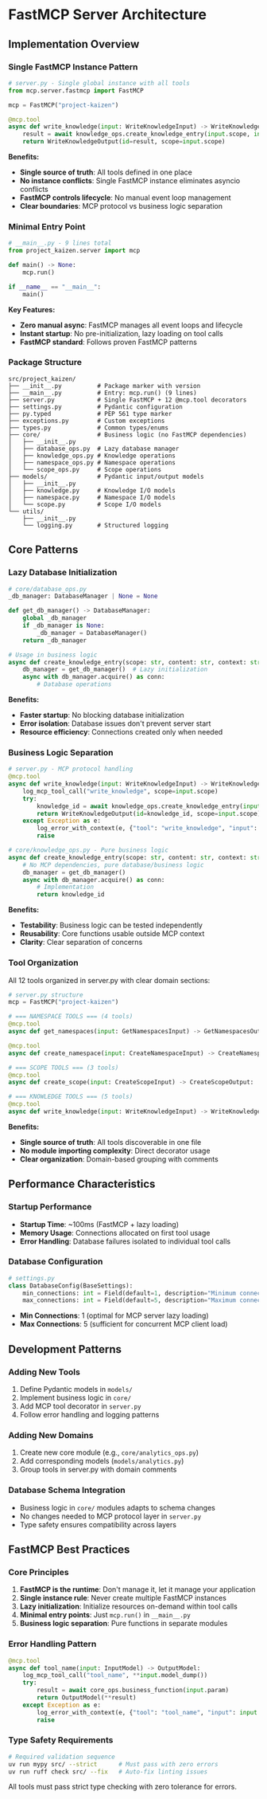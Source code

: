 # FastMCP Server Architecture

## Implementation Overview

### Single FastMCP Instance Pattern
```python
# server.py - Single global instance with all tools
from mcp.server.fastmcp import FastMCP

mcp = FastMCP("project-kaizen")

@mcp.tool
async def write_knowledge(input: WriteKnowledgeInput) -> WriteKnowledgeOutput:
    result = await knowledge_ops.create_knowledge_entry(input.scope, input.content, input.context)
    return WriteKnowledgeOutput(id=result, scope=input.scope)
```

**Benefits:**
- **Single source of truth**: All tools defined in one place
- **No instance conflicts**: Single FastMCP instance eliminates asyncio conflicts
- **FastMCP controls lifecycle**: No manual event loop management
- **Clear boundaries**: MCP protocol vs business logic separation

### Minimal Entry Point
```python
# __main__.py - 9 lines total
from project_kaizen.server import mcp

def main() -> None:
    mcp.run()

if __name__ == "__main__":
    main()
```

**Key Features:**
- **Zero manual async**: FastMCP manages all event loops and lifecycle
- **Instant startup**: No pre-initialization, lazy loading on tool calls
- **FastMCP standard**: Follows proven FastMCP patterns

### Package Structure
```
src/project_kaizen/
├── __init__.py          # Package marker with version
├── __main__.py          # Entry: mcp.run() (9 lines)
├── server.py            # Single FastMCP + 12 @mcp.tool decorators
├── settings.py          # Pydantic configuration  
├── py.typed             # PEP 561 type marker
├── exceptions.py        # Custom exceptions
├── types.py             # Common types/enums
├── core/                # Business logic (no FastMCP dependencies)
│   ├── __init__.py
│   ├── database_ops.py  # Lazy database manager
│   ├── knowledge_ops.py # Knowledge operations
│   ├── namespace_ops.py # Namespace operations
│   └── scope_ops.py     # Scope operations
├── models/              # Pydantic input/output models
│   ├── __init__.py
│   ├── knowledge.py     # Knowledge I/O models
│   ├── namespace.py     # Namespace I/O models
│   └── scope.py         # Scope I/O models
└── utils/
    ├── __init__.py
    └── logging.py       # Structured logging
```

## Core Patterns

### Lazy Database Initialization
```python
# core/database_ops.py
_db_manager: DatabaseManager | None = None

def get_db_manager() -> DatabaseManager:
    global _db_manager
    if _db_manager is None:
        _db_manager = DatabaseManager()
    return _db_manager

# Usage in business logic
async def create_knowledge_entry(scope: str, content: str, context: str) -> str:
    db_manager = get_db_manager()  # Lazy initialization
    async with db_manager.acquire() as conn:
        # Database operations
```

**Benefits:**
- **Faster startup**: No blocking database initialization
- **Error isolation**: Database issues don't prevent server start
- **Resource efficiency**: Connections created only when needed

### Business Logic Separation
```python
# server.py - MCP protocol handling
@mcp.tool
async def write_knowledge(input: WriteKnowledgeInput) -> WriteKnowledgeOutput:
    log_mcp_tool_call("write_knowledge", scope=input.scope)
    try:
        knowledge_id = await knowledge_ops.create_knowledge_entry(input.scope, input.content, input.context)
        return WriteKnowledgeOutput(id=knowledge_id, scope=input.scope)
    except Exception as e:
        log_error_with_context(e, {"tool": "write_knowledge", "input": input.model_dump()})
        raise

# core/knowledge_ops.py - Pure business logic  
async def create_knowledge_entry(scope: str, content: str, context: str) -> str:
    # No MCP dependencies, pure database/business logic
    db_manager = get_db_manager()
    async with db_manager.acquire() as conn:
        # Implementation
        return knowledge_id
```

**Benefits:**
- **Testability**: Business logic can be tested independently
- **Reusability**: Core functions usable outside MCP context
- **Clarity**: Clear separation of concerns

### Tool Organization
All 12 tools organized in server.py with clear domain sections:

```python
# server.py structure
mcp = FastMCP("project-kaizen")

# === NAMESPACE TOOLS === (4 tools)
@mcp.tool
async def get_namespaces(input: GetNamespacesInput) -> GetNamespacesOutput:

@mcp.tool  
async def create_namespace(input: CreateNamespaceInput) -> CreateNamespaceOutput:

# === SCOPE TOOLS === (3 tools)
@mcp.tool
async def create_scope(input: CreateScopeInput) -> CreateScopeOutput:

# === KNOWLEDGE TOOLS === (5 tools)
@mcp.tool
async def write_knowledge(input: WriteKnowledgeInput) -> WriteKnowledgeOutput:
```

**Benefits:**
- **Single source of truth**: All tools discoverable in one file
- **No module importing complexity**: Direct decorator usage
- **Clear organization**: Domain-based grouping with comments

## Performance Characteristics

### Startup Performance
- **Startup Time**: ~100ms (FastMCP + lazy loading)
- **Memory Usage**: Connections allocated on first tool usage
- **Error Handling**: Database failures isolated to individual tool calls

### Database Configuration
```python
# settings.py
class DatabaseConfig(BaseSettings):
    min_connections: int = Field(default=1, description="Minimum connection pool size")
    max_connections: int = Field(default=5, description="Maximum connection pool size")
```

- **Min Connections**: 1 (optimal for MCP server lazy loading)
- **Max Connections**: 5 (sufficient for concurrent MCP client load)

## Development Patterns

### Adding New Tools
1. Define Pydantic models in `models/`
2. Implement business logic in `core/`
3. Add MCP tool decorator in `server.py`
4. Follow error handling and logging patterns

### Adding New Domains
1. Create new core module (e.g., `core/analytics_ops.py`)
2. Add corresponding models (`models/analytics.py`)
3. Group tools in server.py with domain comments

### Database Schema Integration
- Business logic in `core/` modules adapts to schema changes
- No changes needed to MCP protocol layer in `server.py`
- Type safety ensures compatibility across layers

## FastMCP Best Practices

### Core Principles
1. **FastMCP is the runtime**: Don't manage it, let it manage your application
2. **Single instance rule**: Never create multiple FastMCP instances
3. **Lazy initialization**: Initialize resources on-demand within tool calls
4. **Minimal entry points**: Just `mcp.run()` in `__main__.py`
5. **Business logic separation**: Pure functions in separate modules

### Error Handling Pattern
```python
@mcp.tool
async def tool_name(input: InputModel) -> OutputModel:
    log_mcp_tool_call("tool_name", **input.model_dump())
    try:
        result = await core_ops.business_function(input.param)
        return OutputModel(**result)
    except Exception as e:
        log_error_with_context(e, {"tool": "tool_name", "input": input.model_dump()})
        raise
```

### Type Safety Requirements
```bash
# Required validation sequence
uv run mypy src/ --strict      # Must pass with zero errors
uv run ruff check src/ --fix   # Auto-fix linting issues
```

All tools must pass strict type checking with zero tolerance for errors.
